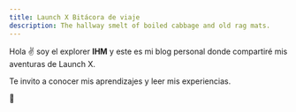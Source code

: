 ```yaml
---
title: Launch X Bitácora de viaje
description: The hallway smelt of boiled cabbage and old rag mats.
---
```


Hola ✌️  soy el explorer **IHM** y este es mi blog personal donde compartiré mis aventuras de Launch X.

Te invito a conocer mis aprendizajes y leer mis experiencias.

🚀
